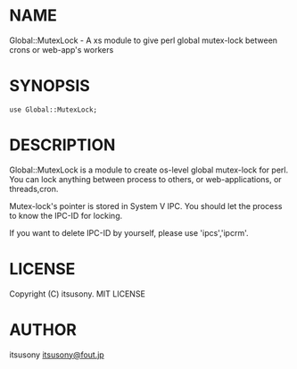 # NAME

Global::MutexLock - A xs module to give perl global mutex-lock between crons or web-app's workers

# SYNOPSIS

    use Global::MutexLock;

# DESCRIPTION

Global::MutexLock is a module to create os-level global mutex-lock for perl.
You can lock anything between process to others, or web-applications, or threads,cron.

Mutex-lock's pointer is stored in System V IPC.
You should let the process to know the IPC-ID for locking.

If you want to delete IPC-ID by yourself, please use 'ipcs','ipcrm'.

# LICENSE

Copyright (C) itsusony.
MIT LICENSE

# AUTHOR

itsusony <itsusony@fout.jp>
